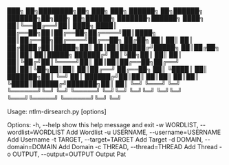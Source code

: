 ███╗   ██╗████████╗██╗     ███╗   ███╗      ██████╗ ██╗██████╗ ███████╗██╗███╗   ██╗██████╗ ███████╗██████╗
████╗  ██║╚══██╔══╝██║     ████╗ ████║      ██╔══██╗██║██╔══██╗██╔════╝██║████╗  ██║██╔══██╗██╔════╝██╔══██╗
██╔██╗ ██║   ██║   ██║     ██╔████╔██║█████╗██║  ██║██║██████╔╝█████╗  ██║██╔██╗ ██║██║  ██║█████╗  ██████╔╝
██║╚██╗██║   ██║   ██║     ██║╚██╔╝██║╚════╝██║  ██║██║██╔══██╗██╔══╝  ██║██║╚██╗██║██║  ██║██╔══╝  ██╔══██╗
██║ ╚████║   ██║   ███████╗██║ ╚═╝ ██║      ██████╔╝██║██║  ██║██║     ██║██║ ╚████║██████╔╝███████╗██║  ██║
╚═╝  ╚═══╝   ╚═╝   ╚══════╝╚═╝     ╚═╝      ╚═════╝ ╚═╝╚═╝  ╚═╝╚═╝     ╚═╝╚═╝  ╚═══╝╚═════╝ ╚══════╝╚═╝  ╚═╝                                                            

Usage: ntlm-dirsearch.py [options]

Options:
  -h, --help            show this help message and exit
  -w WORDLIST, --wordlist=WORDLIST
                        Add Wordlist
  -u USERNAME, --username=USERNAME
                        Add Username
  -t TARGET, --target=TARGET
                        Add Target
  -d DOMAIN, --domain=DOMAIN
                        Add Domain
  -c THREAD, --thread=THREAD
                        Add Thread
  -o OUTPUT, --output=OUTPUT
                        Output Pat